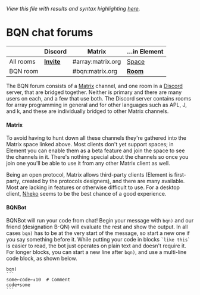 *View this file with results and syntax highlighting [here](https://mlochbaum.github.io/BQN/community/forums.html).*

# BQN chat forums

|           | Discord                                     | Matrix            | …in Element |
|-----------|---------------------------------------------|-------------------|-------------|
| All rooms | [**Invite**](https://discord.gg/SDTW36EhWF) | #array:matrix.org | [Space](https://app.element.io/#/room/%23array:matrix.org)
| BQN room  |                                             | #bqn:matrix.org   | [**Room**](https://app.element.io/#/room/%23bqn:matrix.org)

The BQN forum consists of a [Matrix](https://matrix.org/) channel, and one room in a [Discord](https://en.wikipedia.org/wiki/Discord_(software)) server, that are bridged together. Neither is primary and there are many users on each, and a few that use both. The Discord server contains rooms for array programming in general and for other languages such as APL, J, and k, and these are individually bridged to other Matrix channels.

#### Matrix

To avoid having to hunt down all these channels they're gathered into the Matrix space linked above. Most clients don't yet support spaces; in Element you can enable them as a beta feature and join the space to see the channels in it. There's nothing special about the channels so once you join one you'll be able to use it from any other Matrix client as well.

Being an open protocol, Matrix allows third-party clients (Element is first-party, created by the protocols designers), and there are many available. Most are lacking in features or otherwise difficult to use. For a desktop client, [Nheko](https://github.com/Nheko-Reborn/nheko) seems to be the best chance of a good experience.

#### BQNBot

BQNBot will run your code from chat! Begin your message with `bqn)` and our friend (designation B-QN) will evaluate the rest and show the output. In all cases `bqn)` has to be at the very start of the message, so start a new one if you say something before it. While putting your code in blocks `` `like this` `` is easier to read, the bot just operates on plain text and doesn't require it. For longer blocks, you can start a new line after `bqn)`, and use a multi-line code block, as shown below.

    bqn)
    ```
    some←code←↕10  # Comment
    code+some
    ```
